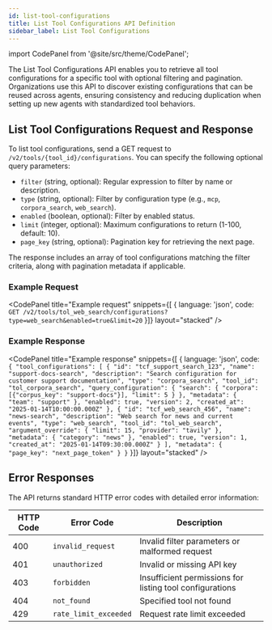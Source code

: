 ```yaml
---
id: list-tool-configurations
title: List Tool Configurations API Definition
sidebar_label: List Tool Configurations
---
```


import CodePanel from '@site/src/theme/CodePanel';

The List Tool Configurations API enables you to retrieve all tool configurations for a specific tool with optional filtering and pagination. Organizations use this API to discover existing configurations that can be reused across agents, ensuring consistency and reducing duplication when setting up new agents with standardized tool behaviors.

## List Tool Configurations Request and Response

To list tool configurations, send a GET request to `/v2/tools/{tool_id}/configurations`. You can specify the following optional query parameters:

- `filter` (string, optional): Regular expression to filter by name or description.
- `type` (string, optional): Filter by configuration type (e.g., `mcp`, `corpora_search`, `web_search`).
- `enabled` (boolean, optional): Filter by enabled status.
- `limit` (integer, optional): Maximum configurations to return (1-100, default: 10).
- `page_key` (string, optional): Pagination key for retrieving the next page.

The response includes an array of tool configurations matching the filter criteria, along with pagination metadata if applicable.

### Example Request

<CodePanel
  title="Example request"
  snippets={[
    {
      language: 'json',
      code: `GET /v2/tools/tol_web_search/configurations?type=web_search&enabled=true&limit=20`
    }]}
  layout="stacked"
/>

### Example Response

<CodePanel
  title="Example response"
  snippets={[
    {
      language: 'json',
      code: `{
  "tool_configurations": [
    {
      "id": "tcf_support_search_123",
      "name": "support-docs-search",
      "description": "Search configuration for customer support documentation",
      "type": "corpora_search",
      "tool_id": "tol_corpora_search",
      "query_configuration": {
        "search": {
          "corpora": [{"corpus_key": "support-docs"}],
          "limit": 5
        }
      },
      "metadata": {
        "team": "support"
      },
      "enabled": true,
      "version": 2,
      "created_at": "2025-01-14T10:00:00.000Z"
    },
    {
      "id": "tcf_web_search_456",
      "name": "news-search",
      "description": "Web search for news and current events",
      "type": "web_search",
      "tool_id": "tol_web_search",
      "argument_override": {
        "limit": 15,
        "provider": "tavily"
      },
      "metadata": {
        "category": "news"
      },
      "enabled": true,
      "version": 1,
      "created_at": "2025-01-14T09:30:00.000Z"
    }
  ],
  "metadata": {
    "page_key": "next_page_token"
  }
}`
    }]}
  layout="stacked"
/>

## Error Responses

The API returns standard HTTP error codes with detailed error information:

| HTTP Code | Error Code | Description |
|-----------|------------|-------------|
| 400 | `invalid_request` | Invalid filter parameters or malformed request |
| 401 | `unauthorized` | Invalid or missing API key |
| 403 | `forbidden` | Insufficient permissions for listing tool configurations |
| 404 | `not_found` | Specified tool not found |
| 429 | `rate_limit_exceeded` | Request rate limit exceeded |